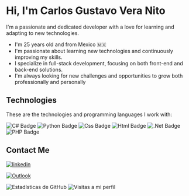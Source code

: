 
# Hi, I'm Carlos Gustavo Vera Nito 

I'm a passionate and dedicated developer with a love for learning and adapting to new technologies.

- I'm 25 years old and from Mexico 🇲🇽
- I'm passionate about learning new technologies and continuously improving my skills.
- I specialize in full-stack development, focusing on both front-end and back-end solutions.
- I'm always looking for new challenges and opportunities to grow both professionally and personally



















## Technologies

These are the technologies and programming languages I work with:

![C# Badge](https://img.shields.io/badge/C%23-1E1E1E?style=for-the-badge&logo=c-sharp&logoColor=white)
![Python Badge](https://img.shields.io/badge/Python-306998?style=for-the-badge&logo=python&logoColor=white)
![Css Badge](https://img.shields.io/badge/CSS-2965F1?style=for-the-badge&logo=css3&logoColor=white)
![Html Badge](https://img.shields.io/badge/HTML5-D84B16?style=for-the-badge&logo=html5&logoColor=white)
![.Net Badge](https://img.shields.io/badge/.NET-6A4C9C?style=for-the-badge&logo=.net&logoColor=white)
![PHP Badge](https://img.shields.io/badge/PHP-6C5B7B?style=for-the-badge&logo=php&logoColor=white)





## Contact Me

[![linkedin](https://img.shields.io/badge/linkedin-0A66C2?style=for-the-badge&logo=linkedin&logoColor=white)](https://www.linkedin.com/in/carlos-gustavo-vera-nito-ab1b76220)

[![Outlook](https://img.shields.io/badge/outlook-0078D4?style=for-the-badge&logo=microsoft-outlook&logoColor=white)](mailto:carlosvera_99@hotmail.com)



![Estadísticas de GitHub](https://github-readme-stats.vercel.app/api?username=TidyMetal56&show_icons=true&hide_title=true)
![Visitas a mi perfil](https://badges.pufler.dev/visits/TidyMetal56/TidyMetal56)
